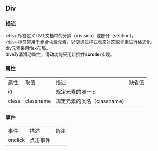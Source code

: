 ##  Div

### 描述


`<div>` 标签定义TML文档中的分隔（division）或部分（section）。  
`<div>` 标签常用于组合块级元素，以便通过样式表来对这些元素进行格式化。  
div元素采用flex布局。  
dive取消滑动属性，滑动功能采用新控件**scroller**实现。


### 属性

<table class="table table-bordered table-striped table-condensed">
   <tr>
      <td>属性</td>
      <td>取值</td>
      <td>描述</td>
      <td>缺省值</td>
   </tr>
   <tr>
      <td>id</td>
      <td></td>
      <td>规定元素的唯一id</td>
      <td></td>
 
   </tr>
   <tr>
      <td>class</td>
      <td>classname</td>
      <td>规定元素的类名（classname)</td>
      <td></td>
   </tr>
</table>

### 事件

<table class="table table-bordered table-striped table-condensed">
   <tr>
      <td>事件</td>
      <td>描述</td>
      <td>备注</td>
   </tr>
   <tr>
      <td>onclick</td>
      <td>点击事件</td>
      <td></td>
   </tr>
</table>
